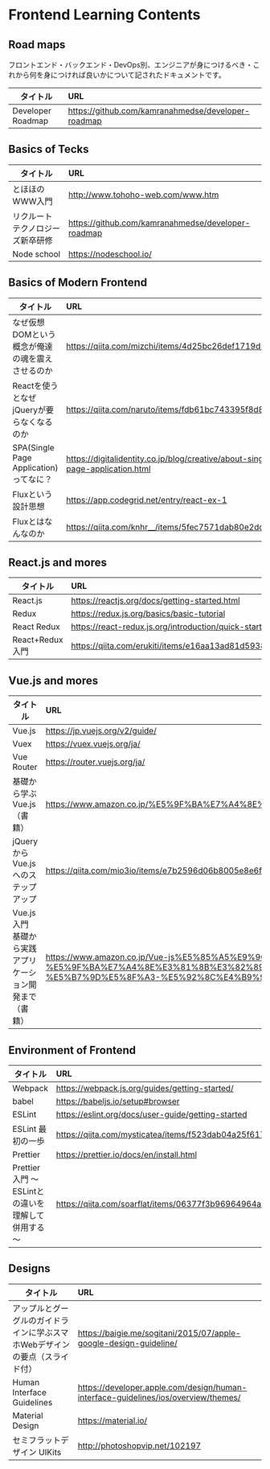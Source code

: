 # Frontend Learning Contents
##  Road maps
フロントエンド・バックエンド・DevOps別、エンジニアが身につけるべき・これから何を身につければ良いかについて記されたドキュメントです。   

|タイトル|URL|
|--------|:---------------------|
|Developer Roadmap|https://github.com/kamranahmedse/developer-roadmap|

## Basics of Tecks
|タイトル|URL|
|--------|:---------------------|
|とほほのWWW入門|http://www.tohoho-web.com/www.htm|
|リクルートテクノロジーズ新卒研修|https://github.com/kamranahmedse/developer-roadmap|
|Node school|https://nodeschool.io/|

## Basics of Modern Frontend

|タイトル|URL|
|--------|:---------------------|
|なぜ仮想DOMという概念が俺達の魂を震えさせるのか|https://qiita.com/mizchi/items/4d25bc26def1719d52e6|
|Reactを使うとなぜjQueryが要らなくなるのか|https://qiita.com/naruto/items/fdb61bc743395f8d8faf|
|SPA(Single Page Application)ってなに？|https://digitalidentity.co.jp/blog/creative/about-single-page-application.html|
|Fluxという設計思想|https://app.codegrid.net/entry/react-ex-1|
|Fluxとはなんなのか|https://qiita.com/knhr__/items/5fec7571dab80e2dcd92|

## React.js and mores
|タイトル|URL|
|--------|:---------------------|
|React.js|https://reactjs.org/docs/getting-started.html|
|Redux|https://redux.js.org/basics/basic-tutorial|
|React Redux|https://react-redux.js.org/introduction/quick-start|
|React+Redux入門|https://qiita.com/erukiti/items/e16aa13ad81d5938374e|

## Vue.js and mores
|タイトル|URL|
|--------|:---------------------|
|Vue.js|https://jp.vuejs.org/v2/guide/|
|Vuex|https://vuex.vuejs.org/ja/|
|Vue Router|https://router.vuejs.org/ja/|
|基礎から学ぶ Vue.js（書籍）| https://www.amazon.co.jp/%E5%9F%BA%E7%A4%8E%E3%81%8B%E3%82%89%E5%AD%A6%E3%81%B6-Vue-js-mio/dp/4863542453/ref=pd_lpo_sbs_14_t_0?_encoding=UTF8&psc=1&refRID=GD023QRE0D3FQJCJJ9RZ|
|jQuery から Vue.js へのステップアップ|https://qiita.com/mio3io/items/e7b2596d06b8005e8e6f|
|Vue.js入門 基礎から実践アプリケーション開発まで（書籍）|https://www.amazon.co.jp/Vue-js%E5%85%A5%E9%96%80-%E5%9F%BA%E7%A4%8E%E3%81%8B%E3%82%89%E5%AE%9F%E8%B7%B5%E3%82%A2%E3%83%97%E3%83%AA%E3%82%B1%E3%83%BC%E3%82%B7%E3%83%A7%E3%83%B3%E9%96%8B%E7%99%BA%E3%81%BE%E3%81%A7-%E5%B7%9D%E5%8F%A3-%E5%92%8C%E4%B9%9F/dp/4297100916|

## Environment of Frontend

|タイトル|URL|
|--------|:---------------------|
|Webpack|https://webpack.js.org/guides/getting-started/|
|babel|https://babeljs.io/setup#browser|
|ESLint|https://eslint.org/docs/user-guide/getting-started|
|ESLint 最初の一歩|https://qiita.com/mysticatea/items/f523dab04a25f617c87d|
|Prettier|https://prettier.io/docs/en/install.html|
|Prettier 入門 ～ESLintとの違いを理解して併用する～|https://qiita.com/soarflat/items/06377f3b96964964a65d|

## Designs
|タイトル|URL|
|--------|:---------------------|
|アップルとグーグルのガイドラインに学ぶスマホWebデザインの要点（スライド付）|https://baigie.me/sogitani/2015/07/apple-google-design-guideline/|
|Human Interface Guidelines|https://developer.apple.com/design/human-interface-guidelines/ios/overview/themes/|
|Material Design|https://material.io/|
|セミフラットデザイン UIKits |http://photoshopvip.net/102197|

